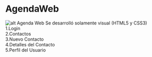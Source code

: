 # AgendaWeb
![alt Agenda Web](https://github.com/eramirez2017503/AgendaWeb/blob/main/Description/1.png)
​Se desarrolló solamente visual (HTML5 y CSS3)<br/>
1.Login<br/>
2.Contactos<br/>
3.Nuevo Contacto<br/>
4.Detalles del Contacto<br/>
5.Perfil del Usuario<br/>

